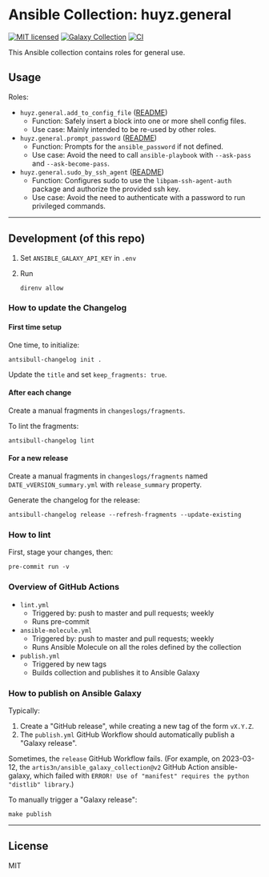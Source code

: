 # Ansible Collection: huyz.general

[![MIT licensed][badge-license]][link-license]
[![Galaxy Collection][badge-collection]][link-galaxy]
[![CI][badge-gh-actions]][link-gh-actions]

This Ansible collection contains roles for general use.

## Usage

Roles:

- `huyz.general.add_to_config_file` ([README](https://github.com/huyz/ansible-collection-huyz-general/blob/master/roles/add_to_config_file/README.md))
    - Function: Safely insert a block into one or more shell config files.
    - Use case: Mainly intended to be re-used by other roles.
- `huyz.general.prompt_password` ([README](https://github.com/huyz/ansible-collection-huyz-general/blob/master/roles/prompt_password/README.md))
    - Function: Prompts for the `ansible_password` if not defined.
    - Use case: Avoid the need to call `ansible-playbook` with `--ask-pass` and `--ask-become-pass`.
- `huyz.general.sudo_by_ssh_agent` ([README](https://github.com/huyz/ansible-collection-huyz-general/blob/master/roles/sudo_by_ssh_agent/README.md))
    - Function: Configures sudo to use the `libpam-ssh-agent-auth` package and
      authorize the provided ssh key.
    - Use case: Avoid the need to authenticate with a password to run privileged commands.

---

## Development (of this repo)

1. Set `ANSIBLE_GALAXY_API_KEY` in `.env`

1. Run

    ```shell
    direnv allow
    ```

### How to update the Changelog

#### First time setup

One time, to initialize:

```shell
antsibull-changelog init .
```

Update the `title` and set `keep_fragments: true`.

#### After each change

Create a manual fragments in `changeslogs/fragments`.

To lint the fragments:

```shell
antsibull-changelog lint
```

#### For a new release

Create a manual fragments in `changeslogs/fragments` named `DATE_vVERSION_summary.yml` with `release_summary` property.

Generate the changelog for the release:

```shell
antsibull-changelog release --refresh-fragments --update-existing
```

### How to lint

First, stage your changes, then:

```shell
pre-commit run -v
```

### Overview of GitHub Actions

- `lint.yml`
    - Triggered by: push to master and pull requests; weekly
    - Runs pre-commit
- `ansible-molecule.yml`
    - Triggered by: push to master and pull requests; weekly
    - Runs Ansible Molecule on all the roles defined by the collection
- `publish.yml`
    - Triggered by new tags
    - Builds collection and publishes it to Ansible Galaxy

### How to publish on Ansible Galaxy

Typically:

1. Create a "GitHub release", while creating a new tag of the form `vX.Y.Z`.
1. The `publish.yml` GitHub Workflow should automatically publish a "Galaxy release".

Sometimes, the `release` GitHub Workflow fails.
(For example, on 2023-03-12, the `artis3n/ansible_galaxy_collection@v2` GitHub Action  ansible-galaxy, which failed with `ERROR! Use of "manifest" requires the python "distlib" library`.)

To manually trigger a "Galaxy release":

```shell
make publish
```

---

## License

MIT

[badge-license]: https://img.shields.io/github/license/huyz/ansible-collection-huyz-general
[link-license]: https://github.com/huyz/ansible-collection-huyz-general/blob/master/LICENSE
[badge-collection]: https://img.shields.io/badge/collection-huyz.general-blue
[link-galaxy]: https://galaxy.ansible.com/huyz/general
[badge-gh-actions]: https://github.com/huyz/ansible-collection-huyz-general/actions/workflows/ansible-molecule.yml/badge.svg?event=push
[link-gh-actions]: https://github.com/huyz/ansible-collection-huyz-general/actions/workflows/ansible-molecule.yml

